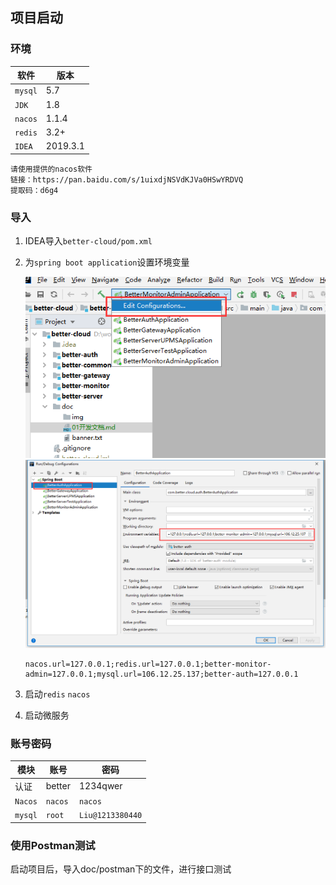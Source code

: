 ## 项目启动

### 环境

| 软件    | 版本     |
| ------- | -------- |
| `mysql` | 5.7      |
| `JDK`   | 1.8      |
| `nacos` | 1.1.4    |
| `redis` | 3.2+     |
| `IDEA`  | 2019.3.1 |

```
请使用提供的nacos软件
链接：https://pan.baidu.com/s/1uixdjNSVdKJVa0HSwYRDVQ 
提取码：d6g4
```

### 导入

1. IDEA导入`better-cloud/pom.xml`

2. 为`spring boot application`设置环境变量

   <img src='./img/env-1.png'>

   <img src='./img/env-2.png'>

   ```
   nacos.url=127.0.0.1;redis.url=127.0.0.1;better-monitor-admin=127.0.0.1;mysql.url=106.12.25.137;better-auth=127.0.0.1
   ```

   

3. 启动`redis` `nacos`

4. 启动微服务

### 账号密码

| 模块    | 账号    | 密码             |
| ------- | ------- | ---------------- |
| 认证    | better  | 1234qwer         |
| `Nacos` | `nacos` | `nacos`          |
| `mysql` | `root`  | `Liu@1213380440` |

### 使用Postman测试
启动项目后，导入doc/postman下的文件，进行接口测试
